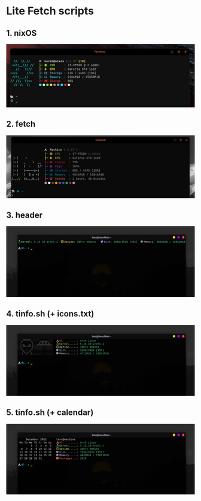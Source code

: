 # Lite Fetch scripts

## 1. nixOS
![](/screenshots/nixos.png)

## 2. fetch
![](/screenshots/fetch.png)

## 3. header
![](/screenshots/header.png)

## 4. tinfo.sh (+ icons.txt)
![](/screenshots/art.png)

## 5. tinfo.sh (+ calendar)
![](/screenshots/date.png)


